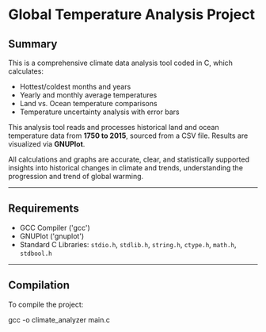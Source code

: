 # Global Temperature Analysis Project 

## Summary

This is a comprehensive climate data analysis tool coded in C, which calculates:

- Hottest/coldest months and years
- Yearly and monthly average temperatures
- Land vs. Ocean temperature comparisons
- Temperature uncertainty analysis with error bars

This analysis tool reads and processes historical land and ocean temperature data from **1750 to 2015**, sourced from a CSV file. Results are visualized via **GNUPlot**.

All calculations and graphs are accurate, clear, and statistically supported insights into historical changes in climate and trends, understanding the progression and trend of global warming. 

---

## Requirements

- GCC Compiler ('gcc')
- GNUPlot ('gnuplot')
- Standard C Libraries: `stdio.h`, `stdlib.h`, `string.h`, `ctype.h`, `math.h`, `stdbool.h`

---

## Compilation

To compile the project:

gcc -o climate_analyzer main.c 
